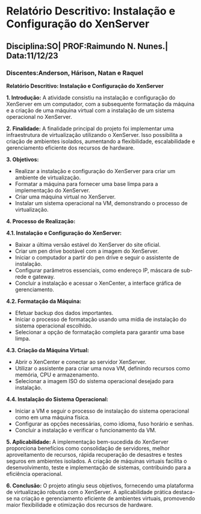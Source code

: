# Relatório Descritivo: Instalação e Configuração do XenServer

## Disciplina:SO|   PROF:Raimundo N. Nunes.|   Data:11/12/23

### Discentes:Anderson, Hárison, Natan e Raquel

**Relatório Descritivo: Instalação e Configuração do XenServer**

**1. Introdução:**
A atividade consistiu na instalação e configuração do XenServer em um computador, com a subsequente formatação da máquina e a criação de uma máquina virtual com a instalação de um sistema operacional no XenServer.

**2. Finalidade:**
A finalidade principal do projeto foi implementar uma infraestrutura de virtualização utilizando o XenServer. Isso possibilita a criação de ambientes isolados, aumentando a flexibilidade, escalabilidade e gerenciamento eficiente dos recursos de hardware.

**3. Objetivos:**
- Realizar a instalação e configuração do XenServer para criar um ambiente de virtualização.
- Formatar a máquina para fornecer uma base limpa para a implementação do XenServer.
- Criar uma máquina virtual no XenServer.
- Instalar um sistema operacional na VM, demonstrando o processo de virtualização.

**4. Processo de Realização:**

**4.1. Instalação e Configuração do XenServer:**
- Baixar a última versão estável do XenServer do site oficial.
- Criar um pen drive bootável com a imagem do XenServer.
- Iniciar o computador a partir do pen drive e seguir o assistente de instalação.
- Configurar parâmetros essenciais, como endereço IP, máscara de sub-rede e gateway.
- Concluir a instalação e acessar o XenCenter, a interface gráfica de gerenciamento.

**4.2. Formatação da Máquina:**
- Efetuar backup dos dados importantes.
- Iniciar o processo de formatação usando uma mídia de instalação do sistema operacional escolhido.
- Selecionar a opção de formatação completa para garantir uma base limpa.

**4.3. Criação da Máquina Virtual:**
- Abrir o XenCenter e conectar ao servidor XenServer.
- Utilizar o assistente para criar uma nova VM, definindo recursos como memória, CPU e armazenamento.
- Selecionar a imagem ISO do sistema operacional desejado para instalação.

**4.4. Instalação do Sistema Operacional:**
- Iniciar a VM e seguir o processo de instalação do sistema operacional como em uma máquina física.
- Configurar as opções necessárias, como idioma, fuso horário e senhas.
- Concluir a instalação e verificar o funcionamento da VM.

**5. Aplicabilidade:**
A implementação bem-sucedida do XenServer proporciona benefícios como consolidação de servidores, melhor aproveitamento de recursos, rápida recuperação de desastres e testes seguros em ambientes isolados. A criação de máquinas virtuais facilita o desenvolvimento, teste e implementação de sistemas, contribuindo para a eficiência operacional.

**6. Conclusão:**
O projeto atingiu seus objetivos, fornecendo uma plataforma de virtualização robusta com o XenServer. A aplicabilidade prática destaca-se na criação e gerenciamento eficiente de ambientes virtuais, promovendo maior flexibilidade e otimização dos recursos de hardware.